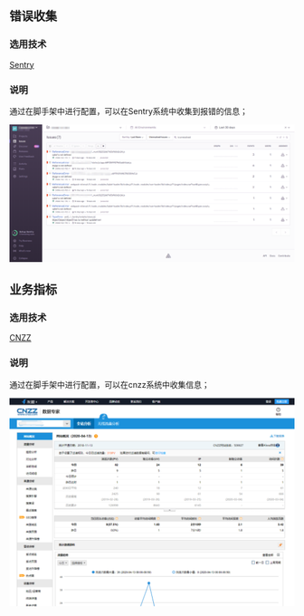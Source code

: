 ## 错误收集

### 选用技术

[Sentry](https://sentry.io/)

### 说明

通过在脚手架中进行配置，可以在Sentry系统中收集到报错的信息；

![sentry](../_media/watch/sentry.png)

## 业务指标

### 选用技术

[CNZZ](https://doc.cnzz.com/about/product/cnzz_about.html)

### 说明

通过在脚手架中进行配置，可以在cnzz系统中收集信息；

![cnzz](../_media/watch/cnzz.png)
